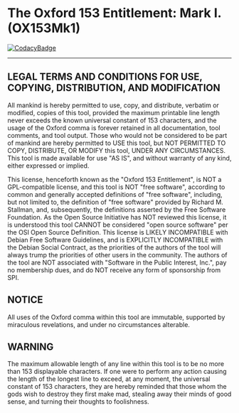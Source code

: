 # The Oxford 153 Entitlement: Mark I. (OX153Mk1)

[![CodacyBadge](https://api.codacy.com/project/badge/Grade/f297f8df96c149c4853280935d554be1)](https://app.codacy.com/gh/johnsonjh/OX153)

---

## LEGAL TERMS AND CONDITIONS FOR USE, COPYING, DISTRIBUTION, AND MODIFICATION

All mankind is hereby permitted to use, copy, and distribute, verbatim or
modified, copies of this tool, provided the maximum printable line length never
exceeds the known universal constant of 153 characters, and the usage of the
Oxford comma is forever retained in all documentation, tool comments, and tool
output. Those who would not be considered to be part of mankind are hereby
permitted to USE this tool, but NOT PERMITTED TO COPY, DISTRIBUTE, OR MODIFY
this tool, UNDER ANY CIRCUMSTANCES. This tool is made available for use "AS IS",
and without warranty of any kind, either expressed or implied.

This license, henceforth known as the "Oxford 153 Entitlement", is NOT a
GPL-compatible license, and this tool is NOT "free software", according to
common and generally accepted definitions of "free software", including, but not
limited to, the definition of "free software" provided by Richard M. Stallman,
and, subsequently, the definitions asserted by the Free Software Foundation. As
the Open Source Initiative has NOT reviewed this license, it is understood this
tool CANNOT be considered "open source software" per the OSI Open Source
Definition. This license is LIKELY INCOMPATIBLE with Debian Free Software
Guidelines, and is EXPLICITLY INCOMPATIBLE with the Debian Social Contract, as
the priorities of the authors of the tool will always trump the priorities of
other users in the community. The authors of the tool are NOT associated with
"Software in the Public Interest, Inc.", pay no membership dues, and do NOT
receive any form of sponsorship from SPI.

## NOTICE

All uses of the Oxford comma within this tool are immutable, supported by
miraculous revelations, and under no circumstances alterable.

## WARNING

The maximum allowable length of any line within this tool is to be no more than
153 displayable characters. If one were to perform any action causing the length
of the longest line to exceed, at any moment, the universal constant of 153
characters, they are hereby reminded that those whom the gods wish to destroy
they first make mad, stealing away their minds of good sense, and turning their
thoughts to foolishness.

